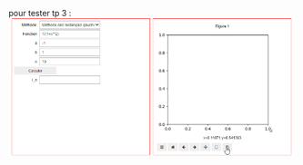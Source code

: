 pour tester  tp 3 : 
<img src= "https://github.com/abiart/tp_analyse_num/blob/main/tp3/tp3ana_num.gif">
